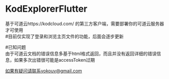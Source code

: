 # KodExplorerFlutter
基于可道云https://kodcloud.com/ 的第三方客户端，需要部署你的可道云服务器才可使用</br>
#目前仅实现了登录和浏览主页文件的功能，后面会逐步更新

#已知问题</br>
由于可道云文档的错误信息多基于html格式返回，而且并没有返回详细的错误信息，如果多次出错很可能是accessToken过期

如果有疑问请联系yokouv@gmail.com
